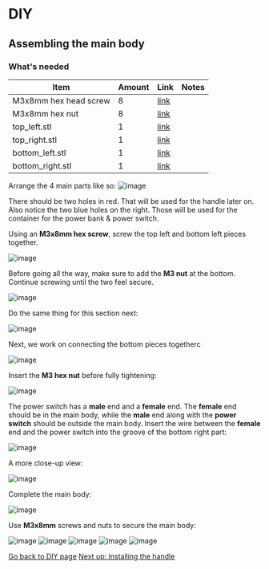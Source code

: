 # DIY

## Assembling the main body

### What's needed

| Item | Amount | Link | Notes |
| - | - | - |- |
| M3x8mm hex head screw | 8 | [link](https://www.amazon.com/gp/product/B01MCW5GM3/ref=ewc_pr_img_1?smid=A30WUG2ZDGM0XM&psc=1) |
| M3x8mm hex nut | 8 |  [link](https://www.amazon.com/gp/product/B08N68W9SP/ref=ppx_yo_dt_b_search_asin_title?ie=UTF8&th=1) |
| top_left.stl | 1 | [link](./laminair/top_left.stl) |
| top_right.stl | 1 | [link](./laminair/top_right.stl) |
| bottom_left.stl | 1 | [link](./laminair/bottom_left.stl) |
| bottom_right.stl | 1 | [link](./laminair/bottom_right.stl) |

Arrange the 4 main parts like so:
![image](https://breathesafe.s3.us-east-2.amazonaws.com/images/laminair/images/IMG_0380.jpeg)

There should be two holes in red. That will be used for the handle later on. Also notice the two blue holes on the right. Those will be used for the container for the power bank & power switch.

Using an **M3x8mm hex screw**, screw the top left and bottom left pieces together.

![image](https://breathesafe.s3.us-east-2.amazonaws.com/images/laminair/images/IMG_0382.jpeg)

Before going all the way, make sure to add the **M3 nut** at the bottom. Continue screwing until the two feel secure.

![image](https://breathesafe.s3.us-east-2.amazonaws.com/images/laminair/images/IMG_0383.jpeg)

Do the same thing for this section next:

![image](https://breathesafe.s3.us-east-2.amazonaws.com/images/laminair/images/IMG_0384.jpeg)

Next, we work on connecting the bottom pieces togetherc

![image](https://breathesafe.s3.us-east-2.amazonaws.com/images/laminair/images/IMG_0385.jpeg)

Insert the **M3 hex nut** before fully tightening:

![image](https://breathesafe.s3.us-east-2.amazonaws.com/images/laminair/images/IMG_0388.jpeg)

The power switch has a **male** end and a **female** end. The **female** end should be in the main body, while the **male** end along with the **power switch** should be outside the main body. Insert the wire between the **female** end and the power switch into the groove of the bottom right part:

![image](https://breathesafe.s3.us-east-2.amazonaws.com/images/laminair/images/IMG_0389.jpeg)

A more close-up view:

![image](https://breathesafe.s3.us-east-2.amazonaws.com/images/laminair/images/IMG_0390.jpeg)

Complete the main body:

![image](https://breathesafe.s3.us-east-2.amazonaws.com/images/laminair/images/IMG_0391.jpeg)

Use **M3x8mm** screws and nuts to secure the main body:

![image](https://breathesafe.s3.us-east-2.amazonaws.com/images/laminair/images/IMG_0392.jpeg)
![image](https://breathesafe.s3.us-east-2.amazonaws.com/images/laminair/images/IMG_0394.jpeg)
![image](https://breathesafe.s3.us-east-2.amazonaws.com/images/laminair/images/IMG_0395.jpeg)
![image](https://breathesafe.s3.us-east-2.amazonaws.com/images/laminair/images/IMG_0396.jpeg)
![image](https://breathesafe.s3.us-east-2.amazonaws.com/images/laminair/images/IMG_0397.jpeg)

[Go back to DIY page](./diy.md)
[Next up: Installing the handle](./installing-the-handle.md)

